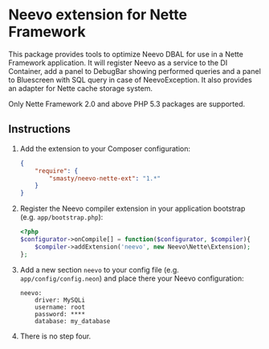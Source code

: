 Neevo extension for Nette Framework
===================================

This package provides tools to optimize Neevo DBAL for use in
a Nette Framework application. It will register Neevo as a service to
the DI Container, add a panel to DebugBar showing performed queries
and a panel to Bluescreen with SQL query in case of NeevoException.
It also provides an adapter for Nette cache storage system.

Only Nette Framework 2.0 and above PHP 5.3 packages are supported.

Instructions
------------

1.  Add the extension to your Composer configuration:
	
	```json
	{
		"require": {
			"smasty/neevo-nette-ext": "1.*"
		}
	}
	```

2.  Register the Neevo compiler extension in your application bootstrap
    (e.g. `app/bootstrap.php`):

	```php
	<?php
	$configurator->onCompile[] = function($configurator, $compiler){
		$compiler->addExtension('neevo', new Neevo\Nette\Extension);
	};
	```

3.  Add a new section `neevo` to your config file (e.g. `app/config/config.neon`)
    and place there your Neevo configuration:

		neevo:
			driver: MySQLi
			username: root
			password: ****
			database: my_database

4.  There is no step four.
